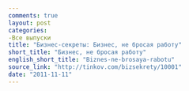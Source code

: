 ```yaml
---
comments: true
layout: post
categories:
-Все выпуски
title: "Бизнес-секреты: Бизнес, не бросая работу"
short_title: "Бизнес, не бросая работу"
english_short_title: "Biznes-ne-brosaya-rabotu"
source_link: "http://tinkov.com/bizsekrety/10001"
date: "2011-11-11"
---
```



